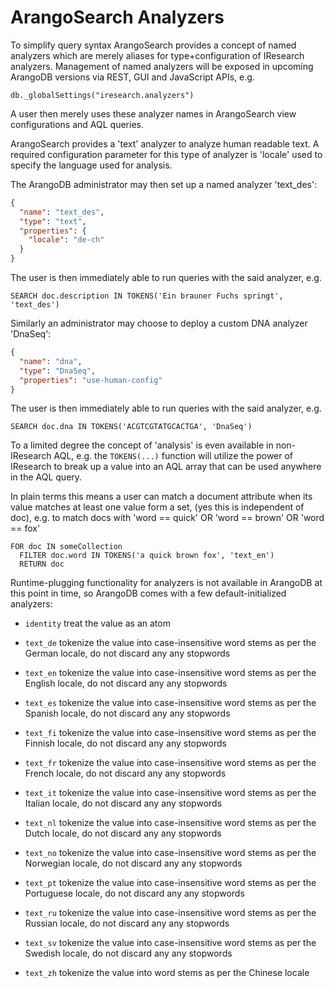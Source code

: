 ArangoSearch Analyzers
======================

To simplify query syntax ArangoSearch provides a concept of named analyzers which
are merely aliases for type+configuration of IResearch analyzers. Management of
named analyzers will be exposed in upcoming ArangoDB versions via REST, GUI
and JavaScript APIs, e.g.

`db._globalSettings("iresearch.analyzers")`

A user then merely uses these analyzer names in ArangoSearch view configurations
and AQL queries.

ArangoSearch provides a 'text' analyzer to analyze human readable text. A required
configuration parameter for this type of analyzer is 'locale' used to specify
the language used for analysis.

The ArangoDB administrator may then set up a named analyzer 'text_des':

```json
{
  "name": "text_des",
  "type": "text",
  "properties": {
    "locale": "de-ch"
  }
}
```

The user is then immediately able to run queries with the said analyzer, e.g.

`SEARCH doc.description IN TOKENS('Ein brauner Fuchs springt', 'text_des')`

Similarly an administrator may choose to deploy a custom DNA analyzer 'DnaSeq':

```json
{
  "name": "dna",
  "type": "DnaSeq",
  "properties": "use-human-config"
}
```

The user is then immediately able to run queries with the said analyzer, e.g.

`SEARCH doc.dna IN TOKENS('ACGTCGTATGCACTGA', 'DnaSeq')`

To a limited degree the concept of 'analysis' is even available in non-IResearch
AQL, e.g. the `TOKENS(...)` function will utilize the power of IResearch to break
up a value into an AQL array that can be used anywhere in the AQL query.

In plain terms this means a user can match a document attribute when its
value matches at least one value form a set, (yes this is independent of doc),
e.g. to match docs with 'word == quick' OR 'word == brown' OR 'word == fox'

    FOR doc IN someCollection
      FILTER doc.word IN TOKENS('a quick brown fox', 'text_en')
      RETURN doc

Runtime-plugging functionality for analyzers is not available in ArangoDB at
this point in time, so ArangoDB comes with a few default-initialized analyzers:

* `identity`
  treat the value as an atom

* `text_de`
  tokenize the value into case-insensitive word stems as per the German locale,
  do not discard any any stopwords

* `text_en`
  tokenize the value into case-insensitive word stems as per the English locale,
  do not discard any any stopwords

* `text_es`
  tokenize the value into case-insensitive word stems as per the Spanish locale,
  do not discard any any stopwords

* `text_fi`
  tokenize the value into case-insensitive word stems as per the Finnish locale,
  do not discard any any stopwords

* `text_fr`
  tokenize the value into case-insensitive word stems as per the French locale,
  do not discard any any stopwords

* `text_it`
  tokenize the value into case-insensitive word stems as per the Italian locale,
  do not discard any any stopwords

* `text_nl`
  tokenize the value into case-insensitive word stems as per the Dutch locale,
  do not discard any any stopwords

* `text_no`
  tokenize the value into case-insensitive word stems as per the Norwegian
  locale, do not discard any any stopwords

* `text_pt`
  tokenize the value into case-insensitive word stems as per the Portuguese
  locale, do not discard any any stopwords

* `text_ru`
  tokenize the value into case-insensitive word stems as per the Russian locale,
  do not discard any any stopwords

* `text_sv`
  tokenize the value into case-insensitive word stems as per the Swedish locale,
  do not discard any any stopwords

* `text_zh`
  tokenize the value into word stems as per the Chinese locale
